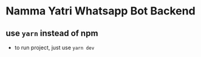 # Namma Yatri Whatsapp Bot Backend

## use ```yarn``` instead of npm

- to run project, just use ```yarn dev```